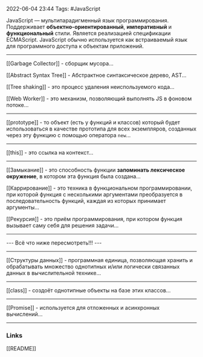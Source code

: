 2022-06-04 23:44
Tags: #JavaScript

JavaScript — мультипарадигменный язык программирования. Поддерживает **объектно-ориентированный**, **императивный** и **функциональный** стили. Является реализацией спецификации ECMAScript. JavaScript обычно используется как встраиваемый язык для программного доступа к объектам приложений.

---

 [[Garbage Collector]] - cборщик мусора...

[[Abstract Syntax Tree]] - Абстрактное синтаксическое дерево, AST...

[[Tree shaking]] - это процесс удаления неиспользуемого кода...

[[Web Worker]] - это механизм, позволяющий выполнять JS в фоновом потоке...

---

[[prototype]] - то объект (есть у функций и классов) который будет использоваться в качестве прототипа для всех экземпляров, созданных через эту функцию с помощью оператора `new`...

---

[[this]] - это ссылка на контекст...

---

[[Замыкание]] - это способность функции **запоминать лексическое окружение**, в котором эта функция была создана...

[[Каррирование]] - это техника в функциональном программировании, при которой функция с несколькими аргументами преобразуется в последовательность функций, каждая из которых принимает аргументы...

[[Рекурсия]] - это приём программирования, при котором функция вызывает саму себя для решения задачи...

---

--- Всё что ниже пересмотреть!!! ---

---
[[Структуры данных]] - программная единица, позволяющая хранить и обрабатывать множество однотипных и/или логически связанных данных в вычислительной технике...

---
[[class]] - создоёт однотипные объекты на базе этих классов...

---
[[Promise]] - используется для отложенных и асинхронных вычислений...

---

### Links
[[README]]
